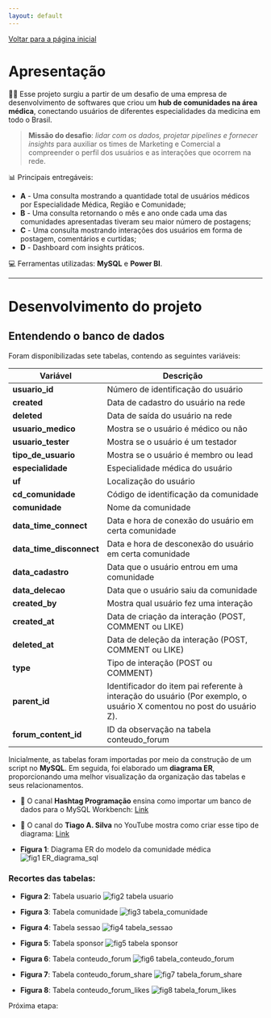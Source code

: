 ```yaml
---
layout: default
---
```


[Voltar para a página inicial](/)

# Apresentação

👩‍⚕️ Esse projeto surgiu a partir de um desafio de uma empresa de desenvolvimento de softwares que criou um **hub de comunidades na área médica**, conectando usuários de diferentes especialidades da medicina em todo o Brasil.

> **Missão do desafio**: _lidar com os dados, projetar pipelines e fornecer insights_ para
> auxiliar os times de Marketing e Comercial a compreender o perfil dos usuários
> e as interações que ocorrem na rede.

📊 Principais entregáveis:

- **A** - Uma consulta mostrando a quantidade total de usuários médicos por Especialidade Médica, Região e Comunidade;
- **B** - Uma consulta retornando o mês e ano onde cada uma das comunidades apresentadas tiveram seu maior número de postagens;
- **C** - Uma consulta mostrando interações dos usuários em forma de postagem, comentários e curtidas;
- **D** - Dashboard com insights práticos.

💻 Ferramentas utilizadas: **MySQL** e **Power BI**. 

---

# Desenvolvimento do projeto

## Entendendo o banco de dados

Foram disponibilizadas sete tabelas, contendo as seguintes variáveis:

| Variável               | Descrição |
|------------------------|-----------|
| **usuario_id**        | Número de identificação do usuário |
| **created**           | Data de cadastro do usuário na rede |
| **deleted**           | Data de saída do usuário na rede |
| **usuario_medico**    | Mostra se o usuário é médico ou não |
| **usuario_tester**    | Mostra se o usuário é um testador |
| **tipo_de_usuario**   | Mostra se o usuário é membro ou lead |
| **especialidade**     | Especialidade médica do usuário |
| **uf**               | Localização do usuário |
| **cd_comunidade**    | Código de identificação da comunidade |
| **comunidade**       | Nome da comunidade |
| **data_time_connect** | Data e hora de conexão do usuário em certa comunidade |
| **data_time_disconnect** | Data e hora de desconexão do usuário em certa comunidade |
| **data_cadastro**     | Data que o usuário entrou em uma comunidade |
| **data_delecao**      | Data que o usuário saiu da comunidade |
| **created_by**       | Mostra qual usuário fez uma interação |
| **created_at**       | Data de criação da interação (POST, COMMENT ou LIKE) |
| **deleted_at**       | Data de deleção da interação (POST, COMMENT ou LIKE) |
| **type**             | Tipo de interação (POST ou COMMENT) |
| **parent_id**        | Identificador do item pai referente à interação do usuário (Por exemplo, o usuário X comentou no post do usuário Z). |
| **forum_content_id** | ID da observação na tabela conteudo_forum |

Inicialmente, as tabelas foram importadas por meio da construção de um script no **MySQL**. Em seguida, foi elaborado um **diagrama ER**, proporcionando uma melhor visualização da organização das tabelas e seus relacionamentos.

- 🔗 O canal **Hashtag Programação** ensina como importar um banco de dados para o MySQL Workbench: [Link](https://www.youtube.com/watch?v=EhT-e4IZrkM)
- 🔗 O canal do **Tiago A. Silva** no YouTube mostra como criar esse tipo de diagrama: [Link](https://www.youtube.com/watch?v=n8a7Q8JiYCs)

- **Figura 1**: Diagrama ER do modelo da comunidade médica 
![fig1 ER_diagrama_sql](https://github.com/user-attachments/assets/e331a2be-5da6-41d6-8a6a-bd6571f32ba6)


### Recortes das tabelas:

- **Figura 2**: Tabela usuario 
![fig2 tabela usuario](https://github.com/user-attachments/assets/25029e05-4959-4f24-b634-56becc74410d)
  
- **Figura 3**: Tabela comunidade 
![fig3 tabela_comunidade](https://github.com/user-attachments/assets/38bbf8f4-3a18-4d03-9931-0243ab158833)
  
- **Figura 4**: Tabela sessao 
![fig4 tabela_sessao](https://github.com/user-attachments/assets/56c568bc-f73c-4ea5-b86c-18ff414b9bf2)

- **Figura 5**: Tabela sponsor 
![fig5 tabela sponsor](https://github.com/user-attachments/assets/513553b8-9fb6-4deb-b4f8-d5189312e333)

- **Figura 6**: Tabela conteudo_forum 
![fig6 tabela_conteudo_forum](https://github.com/user-attachments/assets/5e8226e6-3626-4c3f-8f72-14cad7f277b7)
  
- **Figura 7**: Tabela conteudo_forum_share 
![fig7 tabela_forum_share](https://github.com/user-attachments/assets/7852ab34-b4ee-44a4-b539-b29ba5935d60)
  
- **Figura 8**: Tabela conteudo_forum_likes 
![fig8 tabela_forum_likes](https://github.com/user-attachments/assets/e3fdc6b3-d22c-4bf0-ba8d-dbecca937532)


Próxima etapa:


